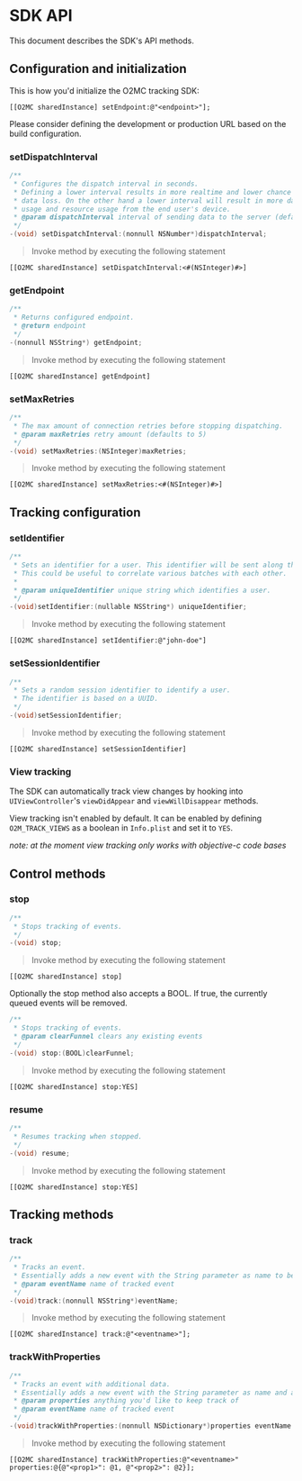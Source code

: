 # SDK API

This document describes the SDK's API methods.

## Configuration and initialization

This is how you'd initialize the O2MC tracking SDK:

`[[O2MC sharedInstance] setEndpoint:@"<endpoint>"];`

Please consider defining the development or production URL based on the build configuration.

### setDispatchInterval

```objective-c
/**
 * Configures the dispatch interval in seconds.
 * Defining a lower interval results in more realtime and lower chance of
 * data loss. On the other hand a lower interval will result in more data
 * usage and resource usage from the end user's device.
 * @param dispatchInterval interval of sending data to the server (defaults to 10)
 */
-(void) setDispatchInterval:(nonnull NSNumber*)dispatchInterval;
```

> Invoke method by executing the following statement

`[[O2MC sharedInstance] setDispatchInterval:<#(NSInteger)#>]`

### getEndpoint

```objective-c
/**
 * Returns configured endpoint.
 * @return endpoint
 */
-(nonnull NSString*) getEndpoint;
```

> Invoke method by executing the following statement

`[[O2MC sharedInstance] getEndpoint]`

### setMaxRetries

```objective-c
/**
 * The max amount of connection retries before stopping dispatching.
 * @param maxRetries retry amount (defaults to 5)
 */
-(void) setMaxRetries:(NSInteger)maxRetries;
```

> Invoke method by executing the following statement

`[[O2MC sharedInstance] setMaxRetries:<#(NSInteger)#>]`

## Tracking configuration

### setIdentifier

```objective-c
/**
 * Sets an identifier for a user. This identifier will be sent along the tracked events.
 * This could be useful to correlate various batches with each other.
 *
 * @param uniqueIdentifier unique string which identifies a user.
 */
-(void)setIdentifier:(nullable NSString*) uniqueIdentifier;
```

> Invoke method by executing the following statement

`[[O2MC sharedInstance] setIdentifier:@"john-doe"]`

### setSessionIdentifier

```objective-c
/**
 * Sets a random session identifier to identify a user.
 * The identifier is based on a UUID.
 */
-(void)setSessionIdentifier;
```

> Invoke method by executing the following statement

`[[O2MC sharedInstance] setSessionIdentifier]`

### View tracking

The SDK can automatically track view changes by hooking into `UIViewController`'s `viewDidAppear` and  `viewWillDisappear` methods.

View tracking isn't enabled by default. It can be enabled by defining `O2M_TRACK_VIEWS` as a boolean in `Info.plist` and set it to `YES`.

*note: at the moment view tracking only works with objective-c code bases*

## Control methods

### stop

```objective-c
/**
 * Stops tracking of events.
 */
-(void) stop;
```

> Invoke method by executing the following statement

`[[O2MC sharedInstance] stop]`

Optionally the stop method also accepts a BOOL. If true, the currently queued events will be removed.

```objective-c
/**
 * Stops tracking of events.
 * @param clearFunnel clears any existing events
 */
-(void) stop:(BOOL)clearFunnel;
```

> Invoke method by executing the following statement

`[[O2MC sharedInstance] stop:YES]`

### resume

```objective-c
/**
 * Resumes tracking when stopped.
 */
-(void) resume;
```

> Invoke method by executing the following statement

`[[O2MC sharedInstance] stop:YES]`

## Tracking methods

### track

```objective-c
/**
 * Tracks an event.
 * Essentially adds a new event with the String parameter as name to be dispatched on the next dispatch interval.
 * @param eventName name of tracked event
 */
-(void)track:(nonnull NSString*)eventName;
```

> Invoke method by executing the following statement

`[[O2MC sharedInstance] track:@"<eventname>"];`

### trackWithProperties

```objective-c
/**
 * Tracks an event with additional data.
 * Essentially adds a new event with the String parameter as name and any additional properties.
 * @param properties anything you'd like to keep track of
 * @param eventName name of tracked event
 */
-(void)trackWithProperties:(nonnull NSDictionary*)properties eventName:(nonnull NSString*)eventName;
```

> Invoke method by executing the following statement

`[[O2MC sharedInstance] trackWithProperties:@"<eventname>" properties:@{@"<prop1>": @1, @"<prop2>": @2}];`

